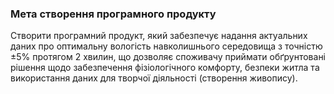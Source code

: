 ### Мета створення програмного продукту

Створити програмний продукт, який забезпечує надання актуальних даних про оптимальну вологість навколишнього середовища з точністю ±5% протягом 2 хвилин, що дозволяє споживачу приймати обґрунтовані рішення щодо забезпечення фізіологічного комфорту, безпеки житла та використання даних для творчої діяльності (створення живопису).
